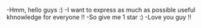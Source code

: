 -Hmm, hello guys :) 
-I want to express as much as possible useful khnowledge for everyone !!
-So give me 1 star :) 
-Love you guy !!

<!---
VuxNx/VuxNx is a ✨ special ✨ repository because its `README.md` (this file) appears on your GitHub profile.
You can click the Preview link to take a look at your changes.
--->
